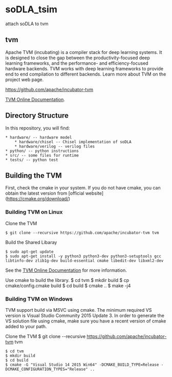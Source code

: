 # soDLA_tsim
 attach soDLA to tvm

## tvm

Apache TVM (incubating) is a compiler stack for deep learning systems. It is designed to close the gap between the productivity-focused deep learning frameworks, and the performance- and efficiency-focused hardware backends. TVM works with deep learning frameworks to provide end to end compilation to different backends.
Learn more about TVM on the project web page.

<https://github.com/apache/incubator-tvm>

[TVM Online Documentation](https://docs.tvm.ai/).

## Directory Structure

In this repository, you will find:

	* hardware/ -- hardware model
		* hardware/chisel -- Chisel implementation of soDLA
		* hardware/verilog -- verilog files
	* python/ -- python instructions
	* src/ -- some files for runtime
	* tests/ -- python test

## Building the TVM

  First, check the cmake in your system. If you do not have cmake, you can obtain the latest version from 
[official website] (https://cmake.org/download/)

### Building TVM on Linux 
  Clone the TVM

    $ git clone --recursive https://github.com/apache/incubator-tvm tvm 
  
  Build the Shared Libaray

    $ sudo apt-get update
    $ sudo apt-get install -y python3 python3-dev python3-setuptools gcc libtinfo-dev zlib1g-dev build-essential cmake libedit-dev libxml2-dev

See the [TVM Online Documentation](https://docs.tvm.ai/) for more information.

  Use cmake to build the library.
    $ cd tvm
    $ mkdir build
    $ cp cmake/config.cmake build
    $ cd build
    $ cmake ..
    $ make -j4

### Building TVM on Windows
  TVM support build via MSVC using cmake. The minimum required VS version is Visual Studio Community 2015 Update 3. In order to generate the VS solution file using cmake, make sure you have a recent version of cmake added to your path.

  Clone the TVM
    $ git clone --recursive https://github.com/apache/incubator-tvm tvm 

    $ cd tvm
    $ mkdir build
    $ cd build
    $ cmake -G "Visual Studio 14 2015 Win64" -DCMAKE_BUILD_TYPE=Release -DCMAKE_CONFIGURATION_TYPES="Release" ..

